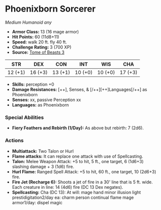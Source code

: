 # Phoenixborn Sorcerer

*Medium* *Humanoid* *any*

- **Armor Class:** 13 (16 mage armor)
- **Hit Points:** 60 (11d8+11)
- **Speed:** walk 20 ft. fly 40 ft.
- **Challenge Rating:** 3 (700 XP)
- **Source:** [Tome of Beasts 3](https://koboldpress.com/kpstore/product/tome-of-beasts-2-for-5th-edition/)

| STR | DEX | CON | INT | WIS | CHA |
| --- | --- | --- | --- | --- | --- |
| 12 (+1) | 16 (+3) | 13 (+1) | 10 (+0) | 10 (+0) | 17 (+3) |

- **Skills:** perception +0
- **Damage Resistances:** [++], Senses, &amp; [/++][++]Languages[/++] as Phoenixborn
- **Senses:** xx, passive Perception xx
- **Languages:** as Phoenixborn
### Special Abilities
- **Fiery Feathers and Rebirth (1/Day):** As above but rebirth: 7 (2d6).
### Actions
- **Multiattack:** Two Talon or Hurl
- **Flame attacks:** It can replace one attack with use of Spellcasting.
- **Talon:** Melee Weapon Attack: +5 to hit, 5 ft., one target, 6 (1d6+3) slashing damage + 3 (1d6) fire.
- **Hurl Flame:** Ranged Spell Attack: +5 to hit, 60 ft., one target, 10 (2d6+3) fire.
- **Fire Jet (Recharge 6):** Shoots a jet of fire in a 30' line that is 5 ft. wide. Each creature in line: 14 (4d6) fire (DC 13 Dex negates).
- **Spellcasting:** Cha (DC 13): At will: mage hand minor illusion light prestidigitation2/day ea: charm person continual flame mage armor1/day: dispel magic
